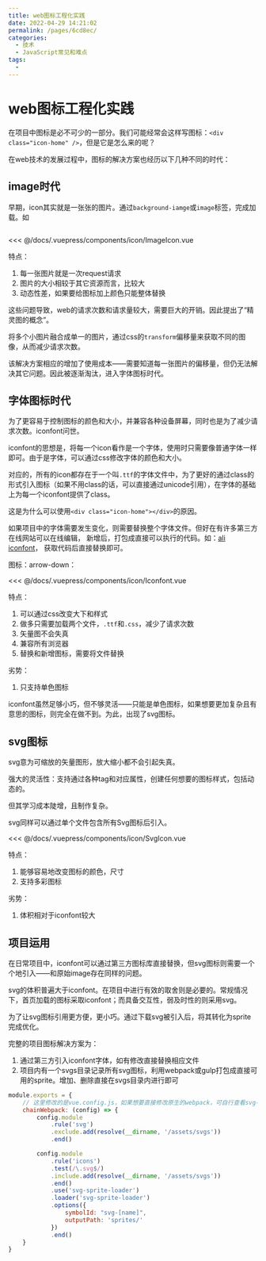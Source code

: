 ```yaml
---
title: web图标工程化实践
date: 2022-04-29 14:21:02
permalink: /pages/6cd8ec/
categories:
  - 技术
  - JavaScript常见和难点
tags:
  - 
---
```


# web图标工程化实践

在项目中图标是必不可少的一部分。我们可能经常会这样写图标：`<div class="icon-home" />`，但是它是怎么来的呢？

在web技术的发展过程中，图标的解决方案也经历以下几种不同的时代：

## image时代

早期，icon其实就是一张张的图片。通过`background-iamge`或`image`标签，完成加载。如

<div style="display: flex; justify-content: center">
    <icon-ImageIcon />
</div>

<<< @/docs/.vuepress/components/icon/ImageIcon.vue

特点：
1. 每一张图片就是一次request请求
2. 图片的大小相较于其它资源而言，比较大
3. 动态性差，如果要给图标加上颜色只能整体替换

这些问题导致，web的请求次数和请求量较大，需要巨大的开销。因此提出了“精灵图的概念”。

将多个小图片融合成单一的图片，通过css的`transform`偏移量来获取不同的图像，从而减少请求次数。

该解决方案相应的增加了使用成本——需要知道每一张图片的偏移量，但仍无法解决其它问题。因此被逐渐淘汰，进入字体图标时代。

## 字体图标时代

为了更容易于控制图标的颜色和大小，并兼容各种设备屏幕，同时也是为了减少请求次数。iconfont问世。

iconfont的思想是，将每一个icon看作是一个字体，使用时只需要像普通字体一样即可。由于是字体，可以通过css修改字体的颜色和大小。

对应的，所有的icon都存在于一个叫`.ttf`的字体文件中，为了更好的通过class的形式引入图标（如果不用class的话，可以直接通过unicode引用），在字体的基础上为每一个iconfont提供了class。

这是为什么可以使用`<div class="icon-home"></div>`的原因。

如果项目中的字体需要发生变化，则需要替换整个字体文件。但好在有许多第三方在线网站可以在线编辑，
新增后，打包成直接可以执行的代码。如：[ali iconfont](https://www.iconfont.cn/?spm=a313x.7781069.1998910419.d4d0a486a)，
获取代码后直接替换即可。

图标：arrow-down：<icon-Iconfont />

<<< @/docs/.vuepress/components/icon/Iconfont.vue

特点：
1. 可以通过css改变大下和样式
2. 做多只需要加载两个文件，`.ttf`和`.css`，减少了请求次数
3. 矢量图不会失真
4. 兼容所有浏览器
5. 替换和新增图标，需要将文件替换

劣势：
1. 只支持单色图标

iconfont虽然足够小巧，但不够灵活——只能是单色图标，如果想要更加复杂且有意思的图标，则完全在做不到。为此，出现了svg图标。

## svg图标

svg意为可缩放的矢量图形，放大缩小都不会引起失真。

强大的灵活性：支持通过各种tag和对应属性，创建任何想要的图标样式，包括动态的。

但其学习成本陡增，且制作复杂。

svg同样可以通过单个文件包含所有Svg图标后引入。

<icon-SvgIcon />

<<< @/docs/.vuepress/components/icon/SvgIcon.vue

特点：
1. 能够容易地改变图标的颜色，尺寸
2. 支持多彩图标

劣势：
1. 体积相对于iconfont较大

## 项目运用

在日常项目中，iconfont可以通过第三方图标库直接替换，但svg图标则需要一个个地引入——和原始image存在同样的问题。

svg的体积普遍大于iconfont。在项目中进行有效的取舍则是必要的。常规情况下，首页加载的图标采取iconfont；而具备交互性，弱及时性的则采用svg。

为了让svg图标引用更方便，更小巧。通过下载svg被引入后，将其转化为sprite完成优化。

完整的项目图标解决方案为：
1. 通过第三方引入iconfont字体，如有修改直接替换相应文件
2. 项目内有一个svgs目录记录所有svg图标，利用webpack或gulp打包成直接可用的sprite。增加、删除直接在svgs目录内进行即可

```javascript
module.exports = {
    // 这里修改的是vue.config.js，如果想要直接修改原生的webpack，可自行查看svg-sprite-loader使用方法
    chainWebpack: (config) => {
        config.module
            .rule('svg')
            .exclude.add(resolve(__dirname, '/assets/svgs'))
            .end()

        config.module
            .rule('icons')
            .test(/\.svg$/)
            .include.add(resolve(__dirname, '/assets/svgs'))
            .end()
            .use('svg-sprite-loader')
            .loader('svg-sprite-loader')
            .options({
                symbolId: "svg-[name]",
                outputPath: 'sprites/'
            })
            .end()
    }
}
```

<div style="display: flex">
    <icon-index style="margin-right: 2rem" />
    <icon-index icon="svg-alipay" />
</div>
